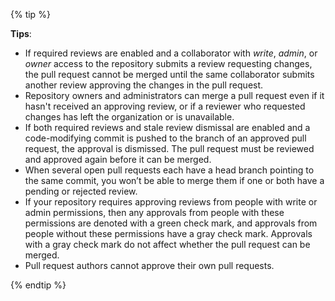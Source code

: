 {% tip %}

**Tips**:

- If required reviews are enabled and a collaborator with _write_, _admin_, or _owner_ access to the repository submits a review requesting changes, the pull request cannot be merged until the same collaborator submits another review approving the changes in the pull request.
- Repository owners and administrators can merge a pull request even if it hasn't received an approving review, or if a reviewer who requested changes has left the organization or is unavailable.
- If both required reviews and stale review dismissal are enabled and a code-modifying commit is pushed to the branch of an approved pull request, the approval is dismissed. The pull request must be reviewed and approved again before it can be merged.
- When several open pull requests each have a head branch pointing to the same commit, you won’t be able to merge them if one or both have a pending or rejected review.
- If your repository requires approving reviews from people with write or admin permissions, then any approvals from people with these permissions are denoted with a green check mark, and approvals from people without these permissions have a gray check mark. Approvals with a gray check mark do not affect whether the pull request can be merged.
- Pull request authors cannot approve their own pull requests.

{% endtip %}
